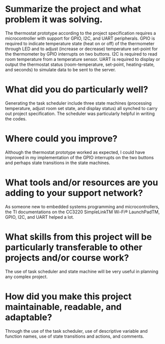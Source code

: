 # Summarize the project and what problem it was solving.
The thermostat prototype according to the project specification requires a microcontroller with support for GPIO, I2C, and UART peripherals. GPIO is required to indicate temperature state (heat on or off) of the thermometer through LED and to adjust (increase or decrease) temperature set-point for the thermometer by GPIO interrupts on two buttons. I2C is required to read room temperature from a temperature sensor. UART is required to display or output the thermostat status (room-temperature, set-point, heating-state, and seconds) to simulate data to be sent to the server. 

# What did you do particularly well?
Generating the task scheduler include three state machines (processing temperature, adjust room set state, and display status) all synched to carry out project specification. The scheduler was particularly helpful in writing the codes. 

# Where could you improve?
Although the thermostat prototype worked as expected, I could have improved in my implementation of the GPIO interrupts on the two buttons and perhaps state transitions in the state machines.

# What tools and/or resources are you adding to your support network?
As someone new to embedded systems programming and microcontrollers, the TI documentations on the CC3220 SimpleLinkTM Wi-Fi® LaunchPadTM, GPIO, I2C, and UART helped a lot.  

# What skills from this project will be particularly transferable to other projects and/or course work?
The use of task scheduler and state machine will be very useful in planning any complex project.

# How did you make this project maintainable, readable, and adaptable?
Through the use of the task scheduler, use of descriptive variable and function names, use of state transitions and actions, and comments. 
